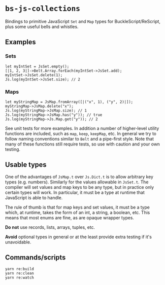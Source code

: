 # `bs-js-collections`

Bindings to primitive JavaScript `Set` and `Map` types for BuckleScript/ReScript, plus
some useful bells and whistles.

## Examples

### Sets

```reason
let myIntSet = JsSet.empty();
[|1, 2, 3|]->Belt.Array.forEach(myIntSet->JsSet.add);
myIntSet->JsSet.delete(1);
Js.log(myIntSet->JsSet.size); // 2
```

### Maps

```reason
let myStringMap = JsMap.fromArray([|("x", 1), ("y", 2)|]);
myStringMap->JsMap.delete("x");
Js.log(myStringMap->JsMap.size); // 1
Js.log(myStringMap->JsMap.has("y")); // true
Js.log(myStringMap->Js.Map.get("y")); // 2
```

See unit tests for more examples. In addition a number of higher-level
utility functions are included, such as `map`, `keep`, `keepMap`, etc.
In general we try to follow naming conventions similar to `Belt` and
a pipe-first style. Note that many of these functions still require tests,
so use with caution and your own testing.

## Usable types

One of the advantages of `JsMap.t` over `Js.Dict.t` is to allow arbitrary
key types (e.g. numbers). Similarly for the values allowable
in `JsSet.t`. The compiler will set values and map keys to be any type,
but in practice only certain types will work. In particular, it must be
a type at runtime that JavaScript is able to handle.

The rule of thumb is that for map keys and set values, it must be a type
which, at runtime, takes the form of an int, a string, a boolean, etc. This
means that most enums are fine, as are opaque wrapper types.

**Do not** use records, lists, arrays, tuples, etc.

**Avoid** optional types in general or at the least provide extra testing
if it's unavoidable.

## Commands/scripts

```
yarn re:build
yarn re:clean
yarn re:watch
```
